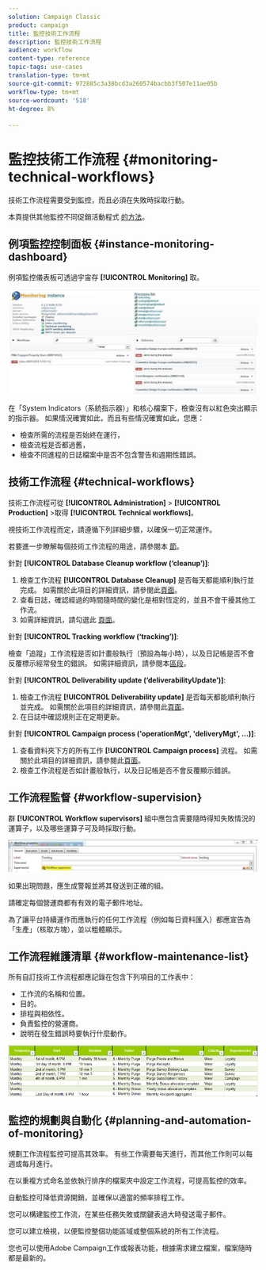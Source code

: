 ```yaml
---
solution: Campaign Classic
product: campaign
title: 監控技術工作流程
description: 監控技術工作流程
audience: workflow
content-type: reference
topic-tags: use-cases
translation-type: tm+mt
source-git-commit: 972885c3a38bcd3a260574bacbb3f507e11ae05b
workflow-type: tm+mt
source-wordcount: '518'
ht-degree: 8%

---
```



# 監控技術工作流程 {#monitoring-technical-workflows}

技術工作流程需要受到監控，而且必須在失敗時採取行動。

本頁提供其他監控不同促銷活動程式 [的方法](../../production/using/monitoring-guidelines.md)。

## 例項監控控制面板 {#instance-monitoring-dashboard}

例項監控儀表板可透過宇宙存 **[!UICONTROL Monitoring]** 取。

![](assets/monitoring_technical_workflows1.png)

在「System Indicators（系統指示器）」和核心檔案下，檢查沒有以紅色突出顯示的指示器。 如果情況確實如此，而且有些情況確實如此，您應：

* 檢查所需的流程是否始終在運行，
* 檢查流程是否都過舊，
* 檢查不同進程的日誌檔案中是否不包含警告和週期性錯誤。

## 技術工作流程 {#technical-workflows}

技術工作流程可從 **[!UICONTROL Administration]** > **[!UICONTROL Production]** >取得 **[!UICONTROL Technical workflows]**。

視技術工作流程而定，請遵循下列詳細步驟，以確保一切正常運作。

若要進一步瞭解每個技術工作流程的用途，請參閱本 [節](../../workflow/using/about-technical-workflows.md)。

針對 **[!UICONTROL Database Cleanup workflow (‘cleanup’)]**:

1. 檢查工作流程 **[!UICONTROL Database Cleanup]** 是否每天都能順利執行並完成。 如需關於此項目的詳細資訊，請參閱此[頁面](../../workflow/using/delivery.md)。
1. 查看日誌，確認經過的時間隨時間的變化是相對恆定的，並且不會干擾其他工作流。
1. 如需詳細資訊，請勾選此 [頁面](../../production/using/database-cleanup-workflow.md)。

針對 **[!UICONTROL Tracking workflow (‘tracking’)]**:

檢查「追蹤」工作流程是否如計畫般執行（預設為每小時），以及日記帳是否不會反覆標示經常發生的錯誤。 如需詳細資訊，請參閱本[區段](../../workflow/using/delivery.md)。

針對 **[!UICONTROL Deliverability update (‘deliverabilityUpdate’)]**:

1. 檢查工作流程 **[!UICONTROL Deliverability update]** 是否每天都能順利執行並完成。 如需關於此項目的詳細資訊，請參閱此[頁面](../../workflow/using/delivery.md)。
1. 在日誌中確認規則正在定期更新。

針對 **[!UICONTROL Campaign process ('operationMgt', 'deliveryMgt', ...)]**:

1. 查看資料夾下方的所有工作 **[!UICONTROL Campaign process]** 流程。 如需關於此項目的詳細資訊，請參閱此[頁面](../../workflow/using/campaign.md)。
1. 檢查工作流程是否如計畫般執行，以及日記帳是否不會反覆顯示錯誤。

## 工作流程監督 {#workflow-supervision}

群 **[!UICONTROL Workflow supervisors]** 組中應包含需要隨時得知失敗情況的運算子，以及哪些運算子可及時採取行動。

![](assets/monitoring_technical_workflows3.png)

如果出現問題，應生成警報並將其發送到正確的組。

請確定每個營運商都有有效的電子郵件地址。

為了讓平台持續運作而應執行的任何工作流程（例如每日資料匯入）都應宣告為「生產」（核取方塊），並以粗體顯示。

## 工作流程維護清單 {#workflow-maintenance-list}

所有自訂技術工作流程都應記錄在包含下列項目的工作表中：

* 工作流的名稱和位置。
* 目的。
* 排程與相依性。
* 負責監控的營運商。
* 說明在發生錯誤時要執行什麼動作。

![](assets/monitoring_technical_workflows4.png)

## 監控的規劃與自動化 {#planning-and-automation-of-monitoring}

規劃工作流程監控可提高其效率。 有些工作需要每天進行，而其他工作則可以每週或每月進行。

在以重複方式命名並依執行排序的檔案夾中設定工作流程，可提高監控的效率。

自動監控可降低資源開銷，並確保以適當的頻率排程工作。

您可以構建監控工作流，在某些任務失敗或關鍵表過大時發送電子郵件。

您可以建立檢視，以便監控整個功能區域或整個系統的所有工作流程。

您也可以使用Adobe Campaign工作或報表功能，根據需求建立檔案，檔案隨時都是最新的。
